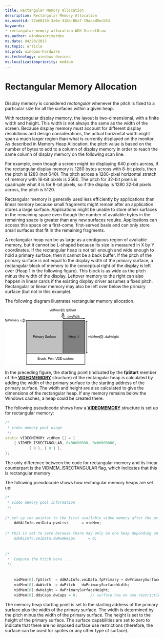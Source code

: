 ```yaml
---
title: Rectangular Memory Allocation
description: Rectangular Memory Allocation
ms.assetid: 27e60130-3a6e-410a-86a7-19acad5ecb53
keywords:
- rectangular memory allocation WDK DirectDraw
ms.author: windowsdriverdev
ms.date: 04/20/2017
ms.topic: article
ms.prod: windows-hardware
ms.technology: windows-devices
ms.localizationpriority: medium
---
```


# Rectangular Memory Allocation


## <span id="ddk_rectangular_memory_allocation_gg"></span><span id="DDK_RECTANGULAR_MEMORY_ALLOCATION_GG"></span>


Display memory is considered *rectangular* whenever the pitch is fixed to a particular size for all the surfaces within a given heap.

With rectangular display memory, the layout is two-dimensional, with a finite width and height. This width is not always the same as the width of the screen. Because display memory must account for different display resolutions and design considerations, the actual horizontal width might span a much larger region than what is currently displayed on the monitor. As described in Memory Heap Allocation, the pitch value is based on the number of bytes to add to a column of display memory in order to reach the same column of display memory on the following scan line.

For example, even though a screen might be displaying 640 pixels across, if the rectangular display memory is 1280 bytes across with 8-bit pixels, then the pitch is 1280 (not 640). The pitch across a 1280-pixel horizontal stretch of memory with 16-bit pixels is 2560. The pitch for 32-bit pixels is quadruple what it is for 8-bit pixels, so if the display is 1280 32-bit pixels across, the pitch is 5120.

Rectangular memory is generally used less efficiently by applications than linear memory because small fragments might remain after an application stores a large surface. Applications might be unable to store other surfaces in the remaining space even though the number of available bytes in the remaining space is greater than any new surfaces require. Applications can access this space on a first-come, first-served basis and can only store small surfaces that fit in the remaining fragments.

A rectangular heap can be as large as a contiguous region of available memory, but it cannot be L-shaped because its size is measured in X by Y coordinates. If the rectangular heap is not tall enough and wide enough to hold a primary surface, then it cannot be a back buffer. If the pitch of the primary surface is not equal to the display width of the primary surface, a rectangular block of memory to the conceptual right of the display is left over (Heap 1 in the following figure). This block is as wide as the pitch minus the width of the display. Leftover memory to the right can also happen in linear cards if the existing display driver assumes a fixed pitch. Rectangular or linear memory may also be left over below the primary surface (but not in this example).

The following diagram illustrates rectangular memory allocation.

![diagram illustrating rectangular memory allocation](images/ddfig5.png)

In the preceding figure, the starting point (indicated by the **fpStart** member of the [**VIDEOMEMORY**](https://msdn.microsoft.com/library/windows/hardware/ff570171) structure) of the rectangular heap is calculated by adding the width of the primary surface to the starting address of the primary surface. The width and height are also calculated to give the dimensions of the rectangular heap. If any memory remains below the Windows caches, a heap could be created there.

The following pseudocode shows how a [**VIDEOMEMORY**](https://msdn.microsoft.com/library/windows/hardware/ff570171) structure is set up for rectangular memory:

```cpp
/*
 * video memory pool usage
 */
static VIDEOMEMORY vidMem [] = {
    { VIDMEM_ISRECTANGULAR, 0x00000000, 0x00000000,
           { 0 }, { 0 } },
};
```

The only difference between the code for rectangular memory and its linear counterpart is the VIDMEM\_ISRECTANGULAR flag, which indicates that this is rectangular memory

The following pseudocode shows how rectangular memory heaps are set up:

```cpp
/*
 * video memory pool information
 */

/* set up the pointer to the first available video memory after the primary surface */
    ddHALInfo.vmiData.pvmList      = vidMem;

/* this is set to zero because there may only be one heap depending on the pitch 
    ddHALInfo.vmiData.dwNumHeaps      = 0; 


/*
 *  Compute the Pitch here ...
 */


    vidMem[0].fpStart  = ddHALInfo.vmiData.fpPrimary + dwPrimarySurfaceWidth;
    vidMem[0].dwWidth  = dwPitch - dwPrimarySurfaceWidth;
    vidMem[0].dwHeight = dwPrimarySurfaceHeight;
    vidMem[0].ddsCaps.dwCaps = 0;      // surface has no use restrictions
```

The memory heap starting point is set to the starting address of the primary surface plus the width of the primary surface. The width is determined by the pitch minus the width of the primary surface. The height is set to the height of the primary surface. The surface capabilities are set to zero to indicate that there are no imposed surface use restrictions (therefore, the surface can be used for sprites or any other type of surface).

 

 





